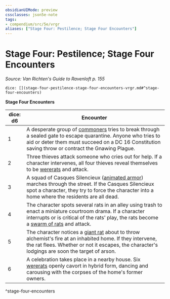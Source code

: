 ```yaml
---
obsidianUIMode: preview
cssclasses: json5e-note
tags:
- compendium/src/5e/vrgr
aliases: ["Stage Four: Pestilence; Stage Four Encounters"]
---
```

# Stage Four: Pestilence; Stage Four Encounters
*Source: Van Richten's Guide to Ravenloft p. 155* 

`dice: [](stage-four-pestilence-stage-four-encounters-vrgr.md#^stage-four-encounters)`

**Stage Four Encounters**

| dice: d6 | Encounter |
|----------|-----------|
| 1 | A desperate group of [commoners](/2-Mechanics/CLI/bestiary/humanoid/commoner.md) tries to break through a sealed gate to escape quarantine. Anyone who tries to aid or deter them must succeed on a DC 16 Constitution saving throw or contract the Gnawing Plague. |
| 2 | Three thieves attack someone who cries out for help. If a character intervenes, all four thieves reveal themselves to be [wererats](/2-Mechanics/CLI/bestiary/humanoid/wererat.md) and attack. |
| 3 | A squad of Casques Silencieux ([animated armor](/2-Mechanics/CLI/bestiary/construct/animated-armor.md)) marches through the street. If the Casques Silencieux spot a character, they try to force the character into a home where the residents are all dead. |
| 4 | The character spots several rats in an alley using trash to enact a miniature courtroom drama. If a character interrupts or is critical of the rats' play, the rats become a [swarm of rats](/2-Mechanics/CLI/bestiary/beast/swarm-of-rats.md) and attack. |
| 5 | The character notices a [giant rat](/2-Mechanics/CLI/bestiary/beast/giant-rat.md) about to throw alchemist's fire at an inhabited home. If they intervene, the rat flees. Whether or not it escapes, the character's lodgings are soon the target of arson. |
| 6 | A celebration takes place in a nearby house. Six [wererats](/2-Mechanics/CLI/bestiary/humanoid/wererat.md) openly cavort in hybrid form, dancing and carousing with the corpses of the home's former owners. |
^stage-four-encounters